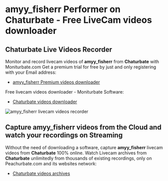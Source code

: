 # amyy_fisherr Performer on Chaturbate - Free LiveCam videos downloader

## Chaturbate Live Videos Recorder

Monitor and record livecam videos of **amyy_fisherr** from **Chaturbate** with Moniturbate.com
Get a premium trial for free by just and only registering with your Email address:
* [amyy_fisherr Premium videos downloader](https://moniturbate.com/request-demo-licence-key.html)

Free livecam videos downloader - Moniturbate Software:
* [Chaturbate videos downloader](https://moniturbate.com/moniturbate-download-software.html)

![amyy_fisherr livecam videos recorder](https://peachurnet.com/templates/moniturbate-software.png)


## Capture amyy_fisherr videos from the Cloud and watch your recordings on Streaming

Without the need of downloading a software, capture **amyy_fisherr** livecam videos from **Chaturbate** 100% online.
Watch Livecam archives from **Chaturbate** unlimitedly from thousands of existing recordings, only on Peachurbate.com and its websites network:
* [Chaturbate videos archives](https://peachurnet.com/)